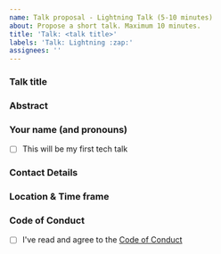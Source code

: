 ```yaml
---
name: Talk proposal - Lightning Talk (5-10 minutes)
about: Propose a short talk. Maximum 10 minutes.
title: 'Talk: <talk title>'
labels: 'Talk: Lightning :zap:'
assignees: ''
---
```


### Talk title

### Abstract

<!-- Try to stick to 500 characters (about two tweets :bird:). If you know already, please let us know how long the talk will be as this helps us plan the meetups. -->

### Your name (and pronouns)

<!-- First-time speakers are automatically moved to the top of our waitlist and we're able to offer additional support with abstract writing, slide prep, run-throughs or whatever else you may need. So if this'll be your first talk, let us know! -->

- [ ] This will be my first tech talk

### Contact Details

<!-- We'll mostly use this issue for communication. But it might help to leave your Twitter, GitHub or e-mail. Please let us know if we should a link to your Twitter account or website on our page. -->

### Location & Time frame

<!-- Can you give this talk only in a certain time frame or a specific city/region? Please let us know -->

### Code of Conduct

<!-- We expect all of our speakers to uphold our Code of Conduct, so please take a minute to read through it. -->

- [ ] I've read and agree to the
      [Code of Conduct](https://berlincodeofconduct.org)
